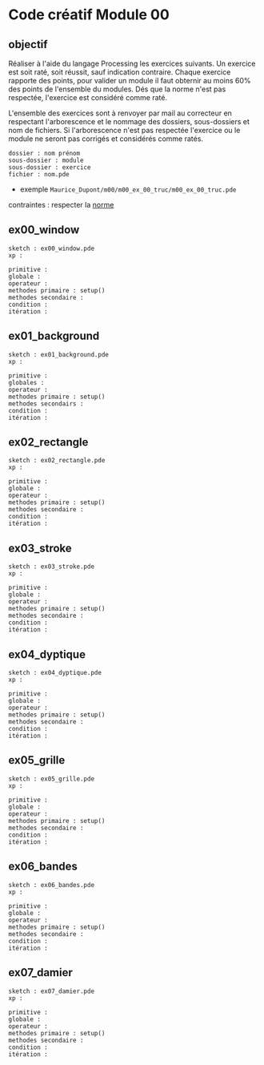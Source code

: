 # Code créatif Module 00

## objectif
Réaliser à l'aide du langage Processing les exercices suivants.
Un exercice est soit raté, soit réussit, sauf indication contraire.
Chaque exercice rapporte des points, pour valider un module il faut obternir au moins 60% des points de l'ensemble du modules.
Dés que la norme n'est pas respectée, l'exercice est considéré comme raté.

L'ensemble des exercices sont à renvoyer par mail au correcteur en respectant l'arborescence et le nommage des dossiers, sous-dossiers et nom de fichiers. Si l'arborescence n'est pas respectée l'exercice ou le module ne seront pas corrigés et considérés comme ratés.
```
dossier : nom prénom
sous-dossier : module
sous-dossier : exercice
fichier : nom.pde
```

* exemple
`Maurice_Dupont/m00/m00_ex_00_truc/m00_ex_00_truc.pde`

contraintes : 
respecter la [norme](https://github.com/StanLepunK/La-Voie-du-Code/blob/master/norme_voie_du_code.md)


## ex00_window
```
sketch : ex00_window.pde
xp :
```
```
primitive : 
globale : 
operateur : 
methodes primaire : setup()
methodes secondaire :
condition :
itération :
```
## ex01_background
```
sketch : ex01_background.pde
xp :
```
```
primitive : 
globales :  
operateur : 
methodes primaire : setup()
methodes secondairs :
condition :
itération :
```
## ex02_rectangle
```
sketch : ex02_rectangle.pde
xp :
```
```
primitive : 
globale : 
operateur : 
methodes primaire : setup()
methodes secondaire :
condition :
itération :
```

## ex03_stroke
```
sketch : ex03_stroke.pde
xp :
```
```
primitive : 
globale : 
operateur : 
methodes primaire : setup()
methodes secondaire :
condition :
itération :
```
## ex04_dyptique
```
sketch : ex04_dyptique.pde
xp :
```
```
primitive : 
globale : 
operateur : 
methodes primaire : setup()
methodes secondaire :
condition :
itération :
```
## ex05_grille
```
sketch : ex05_grille.pde
xp :
```
```
primitive : 
globale : 
operateur : 
methodes primaire : setup()
methodes secondaire :
condition :
itération :
```
## ex06_bandes
```
sketch : ex06_bandes.pde
xp :
```
```
primitive : 
globale : 
operateur : 
methodes primaire : setup()
methodes secondaire :
condition :
itération :
```
## ex07_damier
```
sketch : ex07_damier.pde
xp :
```
```
primitive : 
globale : 
operateur : 
methodes primaire : setup()
methodes secondaire :
condition :
itération :
```
